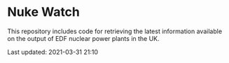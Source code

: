 # Nuke Watch

This repository includes code for retrieving the latest information available on the output of EDF nuclear power plants in the UK.

Last updated: 2021-03-31 21:10